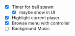 - [x] Timer for ball spawn
	- [x] maybe show in UI
- [x] Highlight current player
- [x] Browse menu with controller
- [ ] Background Music
